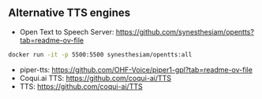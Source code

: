 

## Alternative TTS engines

- Open Text to Speech Server: https://github.com/synesthesiam/opentts?tab=readme-ov-file
```bash
docker run -it -p 5500:5500 synesthesiam/opentts:all
```
- piper-tts: https://github.com/OHF-Voice/piper1-gpl?tab=readme-ov-file
- Coqui.ai TTS: https://github.com/coqui-ai/TTS
- TTS: https://github.com/coqui-ai/TTS
